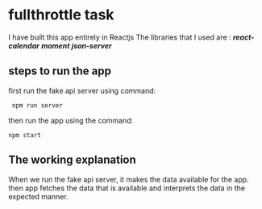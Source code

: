 # fullthrottle task

I have built this app entirely in Reactjs
The libraries that I used are :
**_react-calendar_**
**_moment_**
**_json-server_**

## steps to run the app

first run the fake api server using command:

```
 npm run server
```

then run the app using the command:

```
npm start
```

## The working explanation

When we run the fake api server, it makes the data available for the app.
then app fetches the data that is available and interprets the data in the expected manner.
